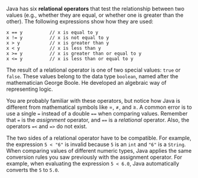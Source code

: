 Java has six **relational operators** that test the relationship between two values (e.g., whether they are equal, or whether one is greater than the other). The following expressions show how they are used:

```code
x == y          // x is equal to y
x != y          // x is not equal to y
x > y           // x is greater than y
x < y           // x is less than y
x >= y          // x is greater than or equal to y
x <= y          // x is less than or equal to y
```


The result of a relational operator is one of two special values: `true` or `false`. These values belong to the data type `boolean`, named after the mathematician George Boole. He developed an algebraic way of representing logic.


You are probably familiar with these operators, but notice how Java is different from mathematical symbols like $=$, $\neq$, and $\geq$. A common error is to use a single `=` instead of a double `==` when comparing values. Remember that `=` is the *assignment* operator, and `==` is a *relational* operator. Also, the operators `=<` and `=>` do not exist.


The two sides of a relational operator have to be compatible. For example, the expression `5 < "6"` is invalid because `5` is an `int` and `"6"` is a `String`. When comparing values of different numeric types, Java applies the same conversion rules you saw previously with the assignment operator. For example, when evaluating the expression `5 < 6.0`, Java automatically converts the `5` to `5.0`.